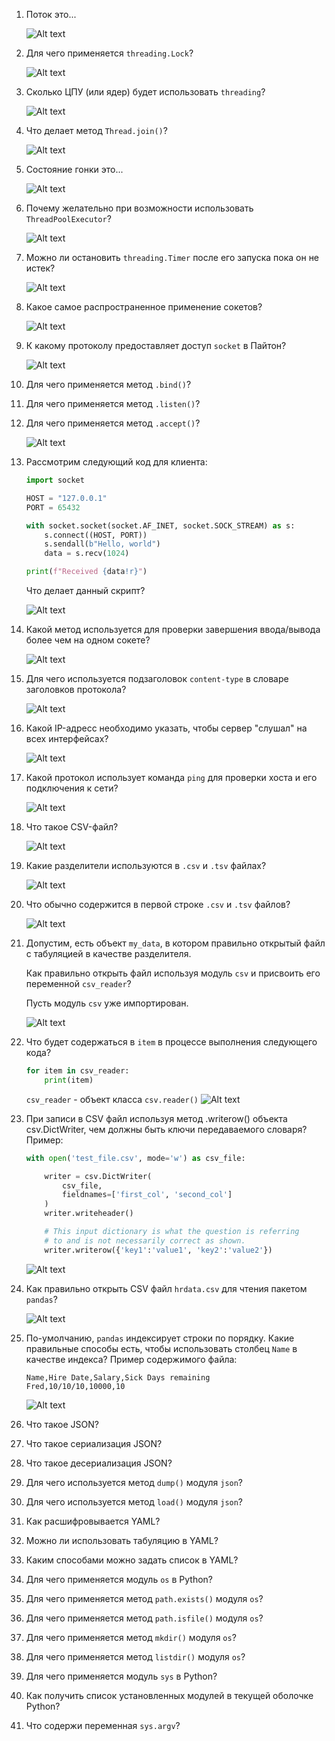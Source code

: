 1. Поток это...

    ![Alt text](image.png)
2. Для чего применяется `threading.Lock`?

    ![Alt text](image-1.png)
3. Сколько ЦПУ (или ядер) будет использовать `threading`?

    ![Alt text](image-2.png)
4. Что делает метод `Thread.join()`?

    ![Alt text](image-3.png)
5. Состояние гонки это...

    ![Alt text](image-4.png)
6. Почему желательно при возможности использовать `ThreadPoolExecutor`?

    ![Alt text](image-5.png)
7. Можно ли остановить `threading.Timer` после его запуска пока он не истек?

    ![Alt text](image-6.png)

8. Какое самое распространенное применение сокетов?

    ![Alt text](image-7.png)
9. К какому протоколу предоставляет доступ `socket` в Пайтон?

    ![Alt text](image-8.png)
10. Для чего применяется метод `.bind()`?
11. Для чего применяется метод `.listen()`?
12. Для чего применяется метод `.accept()`?

    ![Alt text](image-9.png)
13. Рассмотрим следующий код для клиента:
    ```py
    import socket

    HOST = "127.0.0.1"
    PORT = 65432

    with socket.socket(socket.AF_INET, socket.SOCK_STREAM) as s:
        s.connect((HOST, PORT))
        s.sendall(b"Hello, world")
        data = s.recv(1024)

    print(f"Received {data!r}")
    ```

    Что делает данный скрипт?

    ![Alt text](image-11.png)
14. Какой метод используется для проверки завершения ввода/вывода более чем на одном сокете?

    ![Alt text](image-12.png)
15. Для чего используется подзаголовок `content-type` в словаре заголовков протокола?

    ![Alt text](image-14.png)
16. Какой IP-адресс необходимо указать, чтобы сервер "слушал" на всех интерфейсах?

    ![Alt text](image-15.png)
17. Какой протокол использует команда `ping` для проверки хоста и его подключения к сети?

    ![Alt text](image-16.png)

18. Что такое CSV-файл?

    ![Alt text](image-17.png)
19. Какие разделители используются в `.csv` и `.tsv` файлах?

    ![Alt text](image-18.png)
20. Что обычно содержится в первой строке `.csv` и `.tsv` файлов?

    ![Alt text](image-19.png)
21. Допустим, есть объект `my_data`, в котором правильно открытый файл с табуляцией в качестве разделителя.

    Как правильно открыть файл используя модуль `csv` и присвоить его переменной `csv_reader`?

    Пусть модуль `csv` уже импортирован.

    ![Alt text](image-20.png)
22. Что будет содержаться в `item` в процессе выполнения следующего кода? 
    ```py
    for item in csv_reader:
        print(item)
    ```
    `csv_reader` - объект класса `csv.reader()`
    ![Alt text](image-21.png)
23. При записи в CSV файл используя метод .writerow() объекта csv.DictWriter, чем должны быть ключи передаваемого словаря? Пример:

    ```py
    with open('test_file.csv', mode='w') as csv_file:

        writer = csv.DictWriter(
            csv_file, 
            fieldnames=['first_col', 'second_col']
        )
        writer.writeheader()

        # This input dictionary is what the question is referring
        # to and is not necessarily correct as shown.
        writer.writerow({'key1':'value1', 'key2':'value2'})
    ```

    ![Alt text](image-22.png)

24. Как правильно открыть CSV файл `hrdata.csv` для чтения пакетом `pandas`?

    ![Alt text](image-23.png)
25. По-умолчанию, `pandas` индексирует строки по порядку. Какие правильные способы есть, чтобы использовать столбец `Name` в качестве индекса? Пример содержимого файла:

    ```
    Name,Hire Date,Salary,Sick Days remaining
    Fred,10/10/10,10000,10
    ```

    ![Alt text](image-24.png) 

25. Что такое JSON?
26. Что такое сериализация JSON?
27. Что такое десериализация JSON?
28. Для чего используется метод `dump()` модуля `json`?
29. Для чего используется метод `load()` модуля `json`?
30. Как расшифровывается YAML?
31. Можно ли использовать табуляцию в YAML?
32. Каким способами можно задать список в YAML?
33. Для чего применяется модуль `os` в Python?
34. Для чего применяется метод `path.exists()` модуля `os`?
34. Для чего применяется метод `path.isfile()` модуля `os`?
34. Для чего применяется метод `mkdir()` модуля `os`?
34. Для чего применяется метод `listdir()` модуля `os`?
33. Для чего применяется модуль `sys` в Python?
35. Как получить список установленных модулей в текущей оболочке Python?
36. Что содержи переменная `sys.argv`?